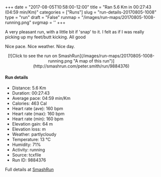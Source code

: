 +++
date = "2017-08-05T10:58:00-12:00"
title = "Ran 5.6 Km in 00:27:43 (04:59 min/Km)"
categories = ["Runs"]
slug = "run-details-20170805-1008"
type = "run"
draft = "False"
runmap = "/images/run-maps/20170805-1008-running.png"
svgmap = '<polyline points="99 48, 100 55, 97 56, 88 53, 80 52, 73 45, 72 42, 68 46, 63 45, 59 47, 57 51, 57 51, 55 51, 48 58, 47 60, 44 62, 10 72, 2 69, 0 65, 7 60, 53 31, 61 34, 66 37, 70 39, 78 35, 80 33, 82 34, 85 33, 86 31, 94 28, 98 38, 98 38, 99 38">'
+++

A very pleasant run, with a little bit if 'snap' to it. I felt as if I was really picking up my feet/butt kicking.  All good

Nice pace. Nice weather. Nice day. 

<!--more-->

<center>
[![Click to see the run on SmashRun](/images/run-maps/20170805-1008-running.png "A map of this run")](http://smashrun.com/peter.smith/run/9884376)
</center>

#### Run details

* Distance: 5.6 Km
* Duration: 00:27:43
* Average pace: 04:59 min/Km
* Calories: 463 Cal
* Heart rate (ave): 160 bpm
* Heart rate (max): 160 bpm
* Heart rate (min): 160 bpm
* Elevation gain: 64 m
* Elevation loss:  m
* Weather: partlycloudy
* Temperature: 13 &deg;C
* Humidity: 71%
* Activity: running
* Source: tcxfile
* Run ID: 9884376

Full details at [SmashRun](http://smashrun.com/peter.smith/run/9884376)